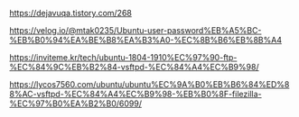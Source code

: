 https://dejavuqa.tistory.com/268

https://velog.io/@mtak0235/Ubuntu-user-password%EB%A5%BC-%EB%B0%94%EA%BE%B8%EA%B3%A0-%EC%8B%B6%EB%8B%A4

https://inviteme.kr/tech/ubuntu-1804-1910%EC%97%90-ftp-%EC%84%9C%EB%B2%84-vsftpd-%EC%84%A4%EC%B9%98/

https://lycos7560.com/ubuntu/ubuntu%EC%9A%B0%EB%B6%84%ED%88%AC-vsftpd-%EC%84%A4%EC%B9%98-%EB%B0%8F-filezilla-%EC%97%B0%EA%B2%B0/6099/
